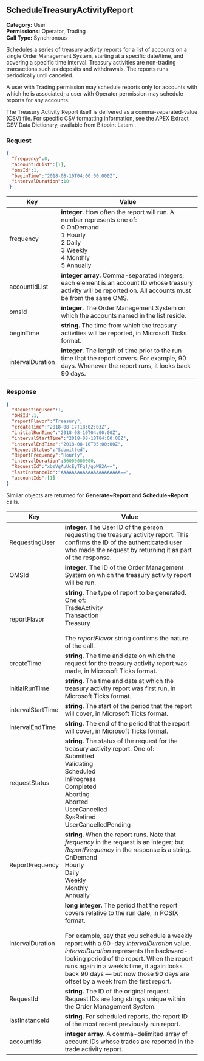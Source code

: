 ## ScheduleTreasuryActivityReport

**Category:** User<br />
**Permissions:** Operator, Trading<br />
**Call Type:** Synchronous

Schedules a series of treasury activity reports for a list of accounts on a single Order Management System, starting at a specific date/time, and covering a specific time interval. Treasury activities are non-trading transactions such as deposits and withdrawals. The reports runs periodically until canceled.

A user with Trading permission may schedule reports only for accounts with which he is associated; a user with Operator permission may schedule reports for any accounts.

The Treasury Activity Report itself is delivered as a comma-separated-value (CSV) file. For specific CSV formatting information, see the APEX Extract CSV Data Dictionary, available from Bitpoint Latam .

### Request

```json
{
  "frequency":0,
  "accountIdList":[1],
  "omsId":1,
  "beginTime":"2018-08-10T04:00:00.000Z",
  "intervalDuration":10
 }

```

| Key              | Value                                                        |
| ---------------- | ------------------------------------------------------------ |
| frequency        | **integer.** How often the report will run. A number represents one of:<br />0 OnDemand<br />1 Hourly<br />2 Daily<br />3 Weekly<br />4 Monthly<br />5 Annually |
| accountIdList    | **integer array.** Comma-separated integers; each element is an account ID whose treasury activity will be reported on. All accounts must be from the same OMS. |
| omsId            | **integer.** The Order Management System on which the accounts named in the list reside. |
| beginTime        | **string.** The time from which the treasury activities will be reported, in Microsoft Ticks format. |
| intervalDuration | **integer.** The length of time prior to the run time that the report covers. For example, 90 days. Whenever the report runs, it looks back 90 days. |

### Response

```json
{
  "RequestingUser":1,
  "OMSId":1,
  "reportFlavor":"Treasury",
  "createTime":"2018-08-17T18:02:03Z",
  "initialRunTime":"2018-08-10T04:00:00Z",
  "intervalStartTime":"2018-08-10T04:00:00Z",
  "intervalEndTime":"2018-08-10T05:00:00Z",
  "RequestStatus":"Submitted",
  "ReportFrequency":"Hourly",
  "intervalDuration":36000000000,
  "RequestId":"xbsVgAuUcEyTFgf/gpWB2A==",
  "lastInstanceId":"AAAAAAAAAAAAAAAAAAAAAA==",
  "accountIds":[1]
}
```

Similar objects are returned for **Generate~Report** and **Schedule~Report** calls.

| Key               | Value                                                        |
| ----------------- | ------------------------------------------------------------ |
| RequestingUser    | **integer.** The User ID of the person requesting the treasury activity report. This confirms the ID of the authenticated user who made the request by returning it as part of the response. |
| OMSId             | **integer.** The ID of the Order Management System on which the treasury activity report will be run. |
| reportFlavor      | **string.** The type of report to be generated. One of:<br />TradeActivity<br />Transaction<br />Treasury<br /><br />The *reportFlavor* string confirms the nature of the call. |
| createTime        | **string.** The time and date on which the request for the treasury activity report was made, in Microsoft Ticks format. |
| initialRunTime    | **string.**  The time and date at which the treasury activity report was first run, in Microsoft Ticks format. |
| intervalStartTime | **string.** The start of the period that the report will cover, in Microsoft Ticks format. |
| intervalEndTime   | **string.**  The end of the period that the report will cover, in Microsoft Ticks format.|
| requestStatus     | **string.** The status of the request for the treasury activity report. One of:<br />Submitted<br />Validating<br />Scheduled<br />InProgress<br />Completed<br />Aborting<br />Aborted<br />UserCancelled<br />SysRetired<br />UserCancelledPending |
| ReportFrequency   | **string.** When the report runs. Note that *frequency* in the request is an integer; but *ReportFrequency* in the response is a string.<br />OnDemand<br />Hourly<br />Daily<br />Weekly<br />Monthly<br />Annually |
| intervalDuration  | **long integer.** The period that the report covers relative to the run date, in POSIX format.<br /><br />For example, say that you schedule a weekly report with a 90-day *intervalDuration* value. *intervalDuration* represents the backward-looking period of the report. When the report runs again in a week’s time, it again looks back 90 days — but now those 90 days are offset by a week from the first report. |
| RequestId         | **string.** The ID of the original request. Request IDs are long strings unique within the Order Management System. |
| lastInstanceId    | **string.** For scheduled reports, the report ID of the most recent previously run report. |
| accountIds        | **integer array.** A comma-delimited array of account IDs whose trades are reported in the trade activity report. |

